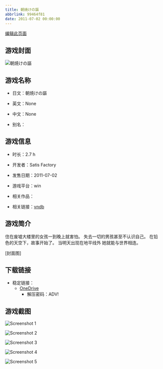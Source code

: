 ```yaml
---
title: 朝焼けの謳
abbrlink: 99464f81
date: 2011-07-02 00:00:00
---
```

[编辑此页面](https://github.com/ACG-3/ADV3-source/blob/main/source/_posts/games/%E6%9C%9D%E7%84%BC%E3%81%91%E3%81%AE%E8%AC%B3.md)

## 游戏封面

![朝焼けの謳](https://pan.timero.xyz/d/onedrive/img_lib_001/%E6%9C%9D%E7%84%BC%E3%81%91%E3%81%AE%E8%AC%B3_cover.avif)


## 游戏名称

- 日文：朝焼けの謳
- 英文：None
- 中文：None

- 别名：


## 游戏信息

- 时长：2.7 h
- 开发者：Satis Factory
- 发售日期：2011-07-02
- 游戏平台：win
- 相关作品：

- 相关链接：[vndb](https://vndb.org/v26379)


## 游戏简介

住在废墟大楼里的女孩一到晚上就害怕。
失去一切的男孩甚至不认识自己。
在铅色的天空下，故事开始了。
当明天出现在地平线外
她就能与世界相连。

[封面图]


## 下载链接

- 稳定链接：
    - [OneDrive](https://pan.timero.xyz/onedrive/adv_lib_001/%E6%9C%9D%E7%84%BC%E3%81%91%E3%81%AE%E8%AC%B3)
        - 解压密码：ADV!



## 游戏截图


![Screenshot 1](https://pan.timero.xyz/d/onedrive/img_lib_001/%E6%9C%9D%E7%84%BC%E3%81%91%E3%81%AE%E8%AC%B3_Screenshot_1.avif)

![Screenshot 2](https://pan.timero.xyz/d/onedrive/img_lib_001/%E6%9C%9D%E7%84%BC%E3%81%91%E3%81%AE%E8%AC%B3_Screenshot_2.avif)

![Screenshot 3](https://pan.timero.xyz/d/onedrive/img_lib_001/%E6%9C%9D%E7%84%BC%E3%81%91%E3%81%AE%E8%AC%B3_Screenshot_3.avif)

![Screenshot 4](https://pan.timero.xyz/d/onedrive/img_lib_001/%E6%9C%9D%E7%84%BC%E3%81%91%E3%81%AE%E8%AC%B3_Screenshot_4.avif)

![Screenshot 5](https://pan.timero.xyz/d/onedrive/img_lib_001/%E6%9C%9D%E7%84%BC%E3%81%91%E3%81%AE%E8%AC%B3_Screenshot_5.avif)

